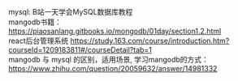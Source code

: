 mysql: B站一天学会MySQL数据库教程   
mangodb书籍： <https://piaosanlang.gitbooks.io/mongodb/01day/section1.2.html>   
react后台管理系统 <https://study.163.com/course/introduction.htm?courseId=1209183811#/courseDetail?tab=1>   
mangodb 与 mysql 的区别，适用场景, 学习mangodb的方式： <https://www.zhihu.com/question/20059632/answer/14981332>   
